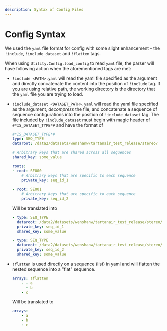 ```yaml
---
description: Syntax of Config Files
---
```


# Config Syntax

We used the `yaml` file format for config with some slight enhancement - the `!include`, `!include_dataset` and `!flatten` tags.

When using `Utility.Config.load_config` to read `yaml` file, the parser will have following action when the aforementioned tags are met:

* `!include <PATH>.yaml` will read the yaml file specified as the argument and directly concatenate the content into the position of `!include` tag. If you are using relative path, the working directory is the directory that the `yaml` file you are trying to load.

* `!include_dataset <DATASET_PATH>.yaml` will read the yaml file specified as the argument, *decompress* the file, and concatenate a sequence of sequence configurations into the position of `!include_dataset` tag. The file included by `!include_dataset` must begin with magic header of `#*IS_DATASET_TYPE*#` and have the format of

    ```yaml title="Dataset.yaml"
    #*IS_DATASET_TYPE*#
    type: SEQ_TYPE
    dataroot: /data2/datasets/wenshanw/tartanair_test_release/stereo/

    # Arbitrary keys that are shared across all sequences
    shared_key: some_value

    roots:
    - root: SE000
        # Arbitrary keys that are specific to each sequence
        private_key: seq_id_1
        
    - root: SE001
        # Arbitrary keys that are specific to each sequence
        private_key: seq_id_2
    ```

    Will be translated into 

    ```yaml title="Actually_Loaded.yaml"
    - type: SEQ_TYPE
      dataroot: /data2/datasets/wenshanw/tartanair_test_release/stereo/SE000
      private_key: seq_id_1
      shared_key: some_value

    - type: SEQ_TYPE
      dataroot: /data2/datasets/wenshanw/tartanair_test_release/stereo/SE001
      private_key: seq_id_2
      shared_key: some_value
    ```

* `!flatten` is used directly on a sequence (list) in yaml and will flatten the nested sequence into a "flat" sequence.

    ```yaml title="Dataset.yaml"
    arrays: !flatten
        - - a
          - b
        - c
    ```

    Will be translated to 

    ```yaml title="Acutally_Loaded.yaml"
    arrays:
        - a
        - b
        - c
    ```
